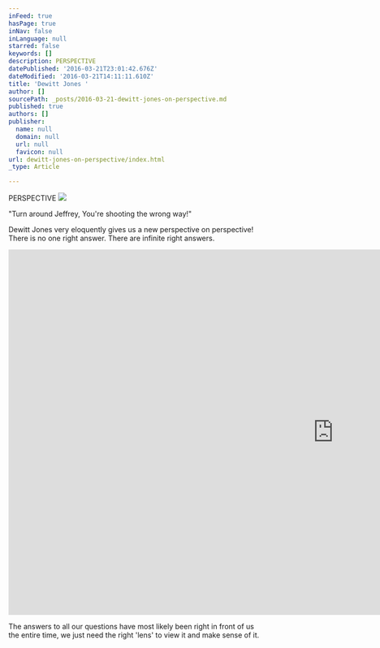 ```yaml
---
inFeed: true
hasPage: true
inNav: false
inLanguage: null
starred: false
keywords: []
description: PERSPECTIVE
datePublished: '2016-03-21T23:01:42.676Z'
dateModified: '2016-03-21T14:11:11.610Z'
title: 'Dewitt Jones '
author: []
sourcePath: _posts/2016-03-21-dewitt-jones-on-perspective.md
published: true
authors: []
publisher:
  name: null
  domain: null
  url: null
  favicon: null
url: dewitt-jones-on-perspective/index.html
_type: Article

---
```

PERSPECTIVE
![](https://the-grid-user-content.s3-us-west-2.amazonaws.com/0acfb578-6ecd-4966-aa5d-591cde64f0b1.jpg)

"Turn around Jeffrey, You're shooting the wrong way!"

Dewitt Jones very eloquently gives us a new perspective on perspective! There is no one right answer. There are infinite right answers. 

<iframe width="1280" height="720" src="https://www.youtube.com/embed/tqF_D5GkrAo" frameborder="0" allowfullscreen="" style=""></iframe>

The answers to all our questions have most likely been right in front of us the entire time, we just need the right 'lens' to view it and make sense of it.